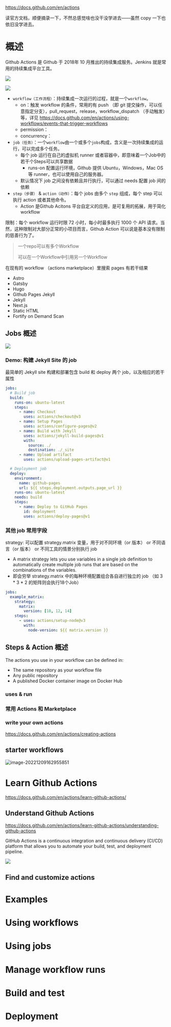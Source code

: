 https://docs.github.com/en/actions

读官方文档，顺便摘录一下，不然总感觉啥也没干没学进去——虽然 copy 一下也依旧没学进去。

# 概述

Github Actions  是 Github 于 2018年 10 月推出的持续集成服务。Jenkins 就是常用的持续集成平台工具。

![](C:/Users/Five/Desktop/note/img/overview-actions-simple.png)

![](C:/Users/Five/Desktop/note/img/overview-actions-event.png)

- `workflow（工作流程）`：持续集成一次运行的过程，就是一个`workflow`。
  - on：触发 workflow 的条件，常用的有 push （即 git 提交操作，可以任意指定分支），pull_request，release，workflow_dispatch （手动触发）等，详见 https://docs.github.com/en/actions/using-workflows/events-that-trigger-workflows
  - permission：
  - concurrency：
- `job（任务）`：一个`workflow`由一个或多个`jobs`构成，含义是一次持续集成的运行，可以完成多个任务。
  - 每个 job 运行在自己的虚拟机 runner 或者容器中，即意味着一个Job中的若干个Steps可以共享数据
    - runs-on 配置运行环境，Github 提供 Ubuntu，Windows，Mac OS 等 runner，也可以使用自己的服务器。
  - 默认情况下 job 之间没有依赖且并行执行，可以通过 needs 配置 job 间的依赖
- `step（步骤）` & `action（动作）`：每个 jobs 由多个 `step` 组成，每个 step 可以执行 action 或者其他命令。
  - Action 是Github Acitons 平台自定义的应用，是可复用的拓展，用于简化 workflow

限制：每个 workflow 运行时限 72 小时，每小时最多执行 1000 个 API 请求。当然，这种限制对大部分正常的小项目而言，Github Action 可以说是基本没有限制的慈善行为了。

> 一个repo可以有多个Workflow
>
> 可以在一个Workflow中引用另一个Workflow

在现有的 workflow （actions marketplace）里搜索 pages 有若干结果

* Astro
* Gatsby
* Hugo
* Github Pages Jekyll
* Jekyll
* Next.js
* Static HTML
* Fortify on Demand Scan



## Jobs 概述

![](C:/Users/Five/Desktop/note/img/overview-actions-event.png)

### Demo: 构建 Jekyll Site 的 job

最简单的 Jekyll site 构建和部署包含 build 和 deploy 两个 job，以及相应的若干属性

```yaml
jobs:
  # Build job
  build:
    runs-on: ubuntu-latest
    steps:
      - name: Checkout
        uses: actions/checkout@v3
      - name: Setup Pages
        uses: actions/configure-pages@v2
      - name: Build with Jekyll
        uses: actions/jekyll-build-pages@v1
        with:
          source: ./
          destination: ./_site
      - name: Upload artifact
        uses: actions/upload-pages-artifact@v1

  # Deployment job
  deploy:
    environment:
      name: github-pages
      url: ${{ steps.deployment.outputs.page_url }}
    runs-on: ubuntu-latest
    needs: build
    steps:
      - name: Deploy to GitHub Pages
        id: deployment
        uses: actions/deploy-pages@v1
```

### 其他 job 常用字段

strategy: 可以配置 strategy.matrix 变量，用于对不同环境（or 版本） or 不同语言（or 版本） or 不同工具的情景分别执行 job

* A matrix strategy lets you use variables in a single job definition to automatically create multiple job runs that are based on the combinations of the variables. 
* 即会穷举 strategy.matrix 中的每种环境配置组合各自进行独立的 job （如 3 * 3 * 2 的矩阵则会执行18个Job）

```yaml
jobs:
  example_matrix:
    strategy:
      matrix:
        version: [10, 12, 14]
    steps:
      - uses: actions/setup-node@v3
        with:
          node-version: ${{ matrix.version }}
```

## Steps & Action 概述

The actions you use in your workflow can be defined in:

- The same repository as your workflow file
- Any public repository
- A published Docker container image on Docker Hub

### uses & run





### 常用 Actions 和 Marketplace







### write your own actions

https://docs.github.com/en/actions/creating-actions





## starter workflows



![image-20221209162955851](C:\Users\Five\Desktop\note\img\image-20221209162955851.png)



# Learn Github Actions

https://docs.github.com/en/actions/learn-github-actions/

## Understand Github Actions

https://docs.github.com/en/actions/learn-github-actions/understanding-github-actions

GitHub Actions is a continuous integration and continuous delivery (CI/CD) platform that allows you to automate your build, test, and deployment pipeline.

![](C:/Users/Five/Desktop/note/img/overview-actions-simple.png)





## Find and customize actions







# Examples





# Using workflows





# Using jobs





# Manage workflow runs



# Build and test





# Deployment

